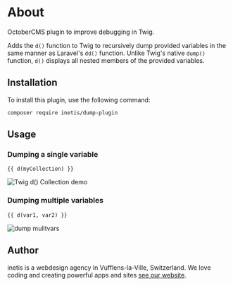 # About

OctoberCMS plugin to improve debugging in Twig. 

Adds the `d()` function to Twig to recursively dump provided variables in the same manner as Laravel's `dd()` function. Unlike Twig's native `dump()` function, `d()` displays all nested members of the provided variables.

## Installation
To install this plugin, use the following command:
```
composer require inetis/dump-plugin
```

## Usage

### Dumping a single variable
```twig
{{ d(myCollection) }}
```
![Twig d() Collection demo](https://cloud.githubusercontent.com/assets/12028540/26622474/d464855a-45ea-11e7-956f-edc02f44437c.png)


### Dumping multiple variables

```twig
{{ d(var1, var2) }}
```
![dump mulitvars](https://cloud.githubusercontent.com/assets/12028540/26622650/6bef880c-45eb-11e7-844e-cc38f1b887da.png)

## Author
inetis is a webdesign agency in Vufflens-la-Ville, Switzerland. We love coding and creating powerful apps and sites  [see our website](https://inetis.ch).
